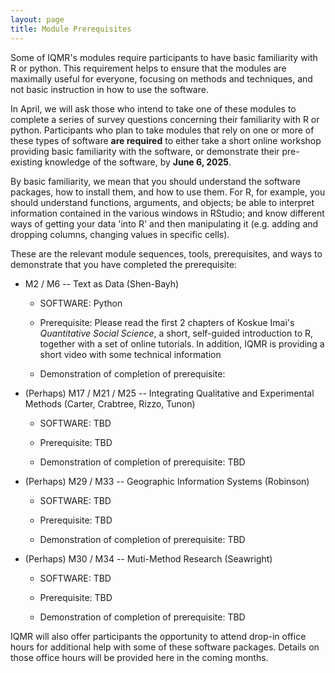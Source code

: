 ```yaml
---
layout: page
title: Module Prerequisites
---
```


Some of IQMR's modules require participants to have basic familiarity with R or python. This requirement helps to ensure that the modules are maximally useful for everyone, focusing on methods and techniques, and not basic instruction in how to use the software.

In April, we will ask those who intend to take one of these modules to complete a series of survey questions concerning their familiarity with R or python. Participants who plan to take modules that rely on one or more of these types of software **are required** to either take a short online workshop providing basic familiarity with the software, or demonstrate their pre-existing knowledge of the software, by **June 6, 2025**.

By basic familiarity, we mean that you should understand the software packages, how to install them, and how to use them. For R, for example, you should understand functions, arguments, and objects; be able to interpret information contained in the various windows in RStudio; and know different ways of getting your data \'into R\' and then manipulating it (e.g. adding and dropping columns, changing values in specific cells).

These are the relevant module sequences, tools, prerequisites, and ways to demonstrate that you have completed the prerequisite:

-   M2 / M6 -- Text as Data (Shen-Bayh)

    -   SOFTWARE: Python

    -   Prerequisite: Please read the first 2 chapters of Koskue Imai's *Quantitative Social Science*, a short, self-guided introduction to R, together with a set of online tutorials. In addition, IQMR is providing a short video with some technical information

    -   Demonstration of completion of prerequisite:

-   (Perhaps) M17 / M21 / M25 -- Integrating Qualitative and Experimental Methods (Carter, Crabtree, Rizzo, Tunon)

    -   SOFTWARE: TBD

    -   Prerequisite: TBD

    -   Demonstration of completion of prerequisite: TBD

-   (Perhaps) M29 / M33 -- Geographic Information Systems (Robinson)

    -   SOFTWARE: TBD

    -   Prerequisite: TBD

    -   Demonstration of completion of prerequisite: TBD

-   (Perhaps) M30 / M34 -- Muti-Method Research (Seawright)

    -   SOFTWARE: TBD

    -   Prerequisite: TBD

    -   Demonstration of completion of prerequisite: TBD

IQMR will also offer participants the opportunity to attend drop-in office hours for additional help with some of these software packages. Details on those office hours will be provided here in the coming months.

